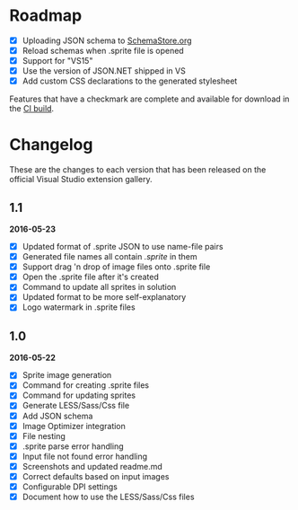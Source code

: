 # Roadmap

- [x] Uploading JSON schema to [SchemaStore.org](http://schemastore.org)
- [x] Reload schemas when .sprite file is opened 
- [x] Support for "VS15"
- [x] Use the version of JSON.NET shipped in VS
- [x] Add custom CSS declarations to the generated stylesheet
 
Features that have a checkmark are complete and available for
download in the
[CI build](http://vsixgallery.com/extension/cd92c0c6-2c32-49a3-83ca-0dc767c7d78e/).

# Changelog

These are the changes to each version that has been released
on the official Visual Studio extension gallery.

## 1.1

**2016-05-23**

- [x] Updated format of .sprite JSON to use name-file pairs
- [x] Generated file names all contain *.sprite* in them
- [x] Support drag 'n drop of image files onto .sprite file
- [x] Open the .sprite file after it's created
- [x] Command to update all sprites in solution
- [x] Updated format to be more self-explanatory
- [x] Logo watermark in .sprite files 

## 1.0

**2016-05-22**

- [x] Sprite image generation
- [x] Command for creating .sprite files
- [x] Command for updating sprites
- [x] Generate LESS/Sass/Css file
- [x] Add JSON schema
- [x] Image Optimizer integration
- [x] File nesting
- [x] .sprite parse error handling
- [x] Input file not found error handling
- [x] Screenshots and updated readme.md
- [x] Correct defaults based on input images
- [x] Configurable DPI settings
- [x] Document how to use the LESS/Sass/Css files